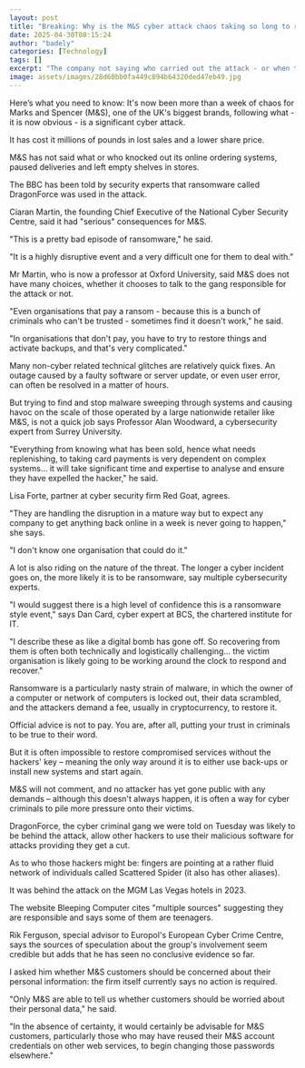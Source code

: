 ```yaml
---
layout: post
title: "Breaking: Why is the M&S cyber attack chaos taking so long to resolve?"
date: 2025-04-30T08:15:24
author: "badely"
categories: [Technology]
tags: []
excerpt: "The company not saying who carried out the attack - or when their systems will be restored - suggests it's serious."
image: assets/images/28d60bb0fa449c894b64320ded47eb49.jpg
---
```


Here’s what you need to know: It's now been more than a week of chaos for Marks and Spencer (M&S), one of the UK's biggest brands, following what - it is now obvious - is a significant cyber attack. 

It has cost it millions of pounds in lost sales and a lower share price.

M&S has not said what or who knocked out its online ordering systems, paused deliveries and left empty shelves in stores.

The BBC has been told by security experts that ransomware called DragonForce was used in the attack.

Ciaran Martin, the founding Chief Executive of the National Cyber Security Centre, said it had "serious" consequences for M&S.

"This is a pretty bad episode of ransomware," he said.

"It is a highly disruptive event and a very difficult one for them to deal with."

Mr Martin, who is now a professor at Oxford University, said M&S does not have many choices, whether it chooses to talk to the gang responsible for the attack or not.

"Even organisations that pay a ransom - because this is a bunch of criminals who can't be trusted - sometimes find it doesn't work," he said. 

"In organisations that don't pay, you have to try to restore things and activate backups, and that's very complicated."

Many non-cyber related technical glitches are relatively quick fixes. An outage caused by a faulty software or server update, or even user error, can often be resolved in a matter of hours.

But trying to find and stop malware sweeping through systems and causing havoc on the scale of those operated by a large nationwide retailer like M&S, is not a quick job says Professor Alan Woodward, a cybersecurity expert from Surrey University.

"Everything from knowing what has been sold, hence what needs replenishing, to taking card payments is very dependent on complex systems… it will take significant time and expertise to analyse and ensure they have expelled the hacker," he said.

Lisa Forte, partner at cyber security firm Red Goat, agrees.

"They are handling the disruption in a mature way but to expect any company to get anything back online in a week is never going to happen," she says.

 "I don't know one organisation that could do it."

A lot is also riding on the nature of the threat. The longer a cyber incident goes on, the more likely it is to be ransomware, say multiple cybersecurity experts.

"I would suggest there is a high level of confidence this is a ransomware style event," says Dan Card, cyber expert at BCS, the chartered institute for IT.

"I describe these as like a digital bomb has gone off. So recovering from them is often both technically and logistically challenging… the victim organisation is likely going to be working around the clock to respond and recover."

Ransomware is a particularly nasty strain of malware, in which the owner of a computer or network of computers is locked out, their data scrambled, and the attackers demand a fee, usually in cryptocurrency, to restore it.

Official advice is not to pay. You are, after all, putting your trust in criminals to be true to their word. 

But it is often impossible to restore compromised services without the hackers' key – meaning the only way around it is to either use back-ups or install new systems and start again.

M&S will not comment, and no attacker has yet gone public with any demands – although this doesn't always happen, it is often a way for cyber criminals to pile more pressure onto their victims.

DragonForce, the cyber criminal gang we were told on Tuesday was likely to be behind the attack, allow other hackers to use their malicious software for attacks providing they get a cut.

As to who those hackers might be: fingers are pointing at a rather fluid network of individuals called Scattered Spider (it also has other aliases).

It was behind the attack on the MGM Las Vegas hotels in 2023.

The website Bleeping Computer cites "multiple sources" suggesting they are responsible and says some of them are teenagers.

Rik Ferguson, special advisor to Europol's European Cyber Crime Centre, says the sources of speculation about the group's involvement seem credible but adds that he has seen no conclusive evidence so far.

I asked him whether M&S customers should be concerned about their personal information: the firm itself currently says no action is required.

"Only M&S are able to tell us whether customers should be worried about their personal data," he said.

"In the absence of certainty, it would certainly be advisable for M&S customers, particularly those who may have reused their M&S account credentials on other web services, to begin changing those passwords elsewhere."

